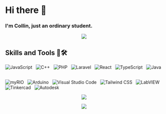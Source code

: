 # Hi there 👋
### I'm Collin, just an ordinary student.

<p align="center">
  <img src="https://github-readme-streak-stats.herokuapp.com/?user=marvelcollin&theme=dark" />
</p>

## Skills and Tools 💼🛠

![JavaScript](https://img.shields.io/badge/JavaScript-FFD700?style=for-the-badge&logo=javascript&logoColor=white) &nbsp;
![C++](https://img.shields.io/badge/C%2B%2B-00599C?style=for-the-badge&logo=cplusplus&logoColor=white) &nbsp;
![PHP](https://img.shields.io/badge/PHP-4F5B93?style=for-the-badge&logo=php&logoColor=white) &nbsp;
![Laravel](https://img.shields.io/badge/Laravel-FF2D20?style=for-the-badge&logo=laravel&logoColor=white) &nbsp;
![React](https://img.shields.io/badge/React-61DAFB?style=for-the-badge&logo=react&logoColor=white) &nbsp;
![TypeScript](https://img.shields.io/badge/TypeScript-3178C6?style=for-the-badge&logo=typescript&logoColor=white) &nbsp;
![Java](https://img.shields.io/badge/Java-007396?style=for-the-badge&logo=java&logoColor=white) &nbsp;

![myRIO](https://img.shields.io/badge/myRIO-FF9900?style=for-the-badge&logo=labview&logoColor=white) &nbsp;
![Arduino](https://img.shields.io/badge/Arduino-00979D?style=for-the-badge&logo=arduino&logoColor=white) &nbsp;
![Visual Studio Code](https://img.shields.io/badge/Visual_Studio_Code-007ACC?style=for-the-badge&logo=visualstudiocode&logoColor=white) &nbsp;
![Tailwind CSS](https://img.shields.io/badge/Tailwind%20CSS-06B6D4?style=for-the-badge&logo=tailwindcss&logoColor=white) &nbsp;
![LabVIEW](https://img.shields.io/badge/LabVIEW-FFD700?style=for-the-badge&logo=labview&logoColor=white) &nbsp;
![Tinkercad](https://img.shields.io/badge/Tinkercad-FB542B?style=for-the-badge&logo=tinkercad&logoColor=white) &nbsp;
![Autodesk](https://img.shields.io/badge/Autodesk-2F8B6D?style=for-the-badge&logo=autodesk&logoColor=white) &nbsp;

<p align="center">
  <img src="https://github-readme-stats.vercel.app/api?username=marvelcollin&show_icons=true&theme=dark" />
</p>

<p align="center">
  <img src="https://github-readme-stats.vercel.app/api/top-langs/?username=marvelcollin&layout=compact&hide=blade,jupyter%20notebook,html,css,hack&theme=dark" />
</p>

